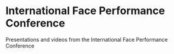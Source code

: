 # International Face Performance Conference
Presentations and videos from the International Face Performance Conference
